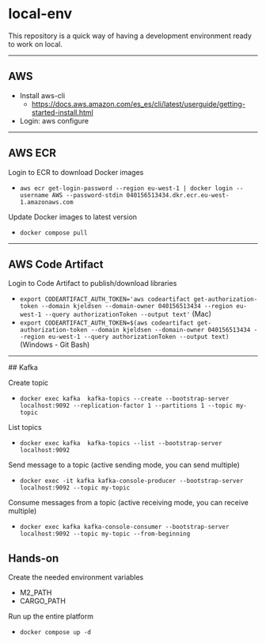 # local-env

This repository is a quick way of having a development environment ready to work on local.

---

## AWS 
- Install aws-cli
    - https://docs.aws.amazon.com/es_es/cli/latest/userguide/getting-started-install.html
- Login: aws configure

---

## AWS ECR

Login to ECR to download Docker images
- `aws ecr get-login-password --region eu-west-1 | docker login --username AWS --password-stdin 040156513434.dkr.ecr.eu-west-1.amazonaws.com`

Update Docker images to latest version
- `docker compose pull`

---

## AWS Code Artifact

Login to Code Artifact to publish/download libraries
- `export CODEARTIFACT_AUTH_TOKEN='aws codeartifact get-authorization-token --domain kjeldsen --domain-owner 040156513434 --region eu-west-1 --query authorizationToken --output text'` (Mac)
- `export CODEARTIFACT_AUTH_TOKEN=$(aws codeartifact get-authorization-token --domain kjeldsen --domain-owner 040156513434 --region eu-west-1 --query authorizationToken --output text)` (Windows - Git Bash) 

---

## Kafka

Create topic
- `docker exec kafka  kafka-topics --create --bootstrap-server localhost:9092 --replication-factor 1 --partitions 1 --topic my-topic`

List topics
- `docker exec kafka  kafka-topics --list --bootstrap-server localhost:9092`

Send message to a topic (active sending mode, you can send multiple)
- `docker exec -it kafka kafka-console-producer --bootstrap-server localhost:9092 --topic my-topic`

Consume messages from a topic (active receiving mode, you can receive multiple)
- `docker exec kafka kafka-console-consumer --bootstrap-server localhost:9092 --topic my-topic --from-beginning`

## Hands-on

Create the needed environment variables 
- M2_PATH
- CARGO_PATH

Run up the entire platform
- `docker compose up -d`